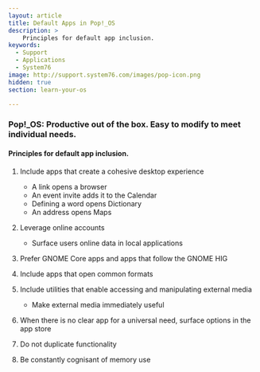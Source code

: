 ```yaml
---
layout: article
title: Default Apps in Pop!_OS
description: >
    Principles for default app inclusion.
keywords:
  - Support
  - Applications
  - System76
image: http://support.system76.com/images/pop-icon.png
hidden: true
section: learn-your-os

---
```


### Pop!\_OS: Productive out of the box. Easy to modify to meet individual needs.

#### Principles for default app inclusion.

1. Include apps that create a cohesive desktop experience

   * A link opens a browser
   * An event invite adds it to the Calendar
   * Defining a word opens Dictionary
   * An address opens Maps
   
2. Leverage online accounts

   * Surface users online data in local applications
   
3. Prefer GNOME Core apps and apps that follow the GNOME HIG

4. Include apps that open common formats

5. Include utilities that enable accessing and manipulating external media

   * Make external media immediately useful
   
6. When there is no clear app for a universal need, surface options in the app store
   
7. Do not duplicate functionality

8. Be constantly cognisant of memory use
